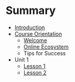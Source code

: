 # Summary

* [Introduction](README.md)
* [Course Orientation](course-orientation.md)
  * [Welcome](course-orientation/welcome.md)
  * [Online Ecosystem](course-orientation/online-ecosystem.md)
  * Tips for Success
* Unit 1
  * [Lesson 1](unit-1/lesson-1.md)
  * [Lesson 2](lesson-2.md)

